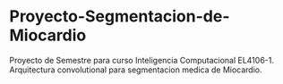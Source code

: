 # Proyecto-Segmentacion-de-Miocardio
Proyecto de Semestre para curso Inteligencia Computacional EL4106-1. Arquitectura convolutional para segmentacion medica de Miocardio. 
